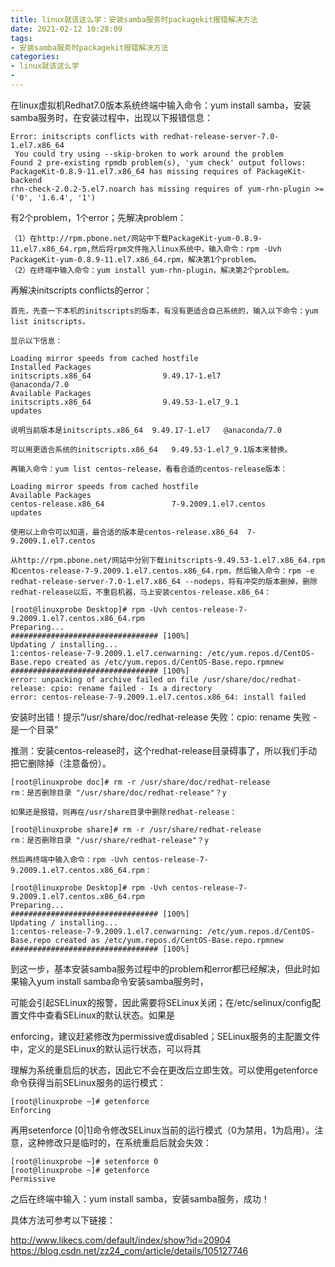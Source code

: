 ```yaml
---
title: linux就该这么学：安装samba服务时packagekit报错解决方法
date: 2021-02-12 10:28:09
tags:
- 安装samba服务时packagekit报错解决方法
categories:
- linux就该这么学
- 
---
```


在linux虚拟机Redhat7.0版本系统终端中输入命令：yum install samba，安装samba服务时，在安装过程中，出现以下报错信息：

<!--more-->

	Error: initscripts conflicts with redhat-release-server-7.0-1.el7.x86_64
	 You could try using --skip-broken to work around the problem
	Found 2 pre-existing rpmdb problem(s), 'yum check' output follows:
	PackageKit-0.8.9-11.el7.x86_64 has missing requires of PackageKit-backend
	rhn-check-2.0.2-5.el7.noarch has missing requires of yum-rhn-plugin >= ('0', '1.6.4', '1')

有2个problem，1个error；先解决problem：

	（1）在http://rpm.pbone.net/网站中下载PackageKit-yum-0.8.9-11.el7.x86_64.rpm,然后将rpm文件拖入linux系统中，输入命令：rpm -Uvh PackageKit-yum-0.8.9-11.el7.x86_64.rpm，解决第1个problem。
	（2）在终端中输入命令：yum install yum-rhn-plugin，解决第2个problem。

再解决initscripts conflicts的error：

	首先，先查一下本机的initscripts的版本，有没有更适合自己系统的，输入以下命令：yum list initscripts，

	显示以下信息：
	
	Loading mirror speeds from cached hostfile
	Installed Packages
	initscripts.x86_64                9.49.17-1.el7                @anaconda/7.0
	Available Packages
	initscripts.x86_64                9.49.53-1.el7_9.1                updates  
	
	说明当前版本是initscripts.x86_64  9.49.17-1.el7   @anaconda/7.0  

	可以用更适合系统的initscripts.x86_64   9.49.53-1.el7_9.1版本来替换。

	再输入命令：yum list centos-release，看看合适的centos-release版本：
	
	Loading mirror speeds from cached hostfile
	Available Packages
	centos-release.x86_64               7-9.2009.1.el7.centos                updates

	使用以上命令可以知道，最合适的版本是centos-release.x86_64  7-9.2009.1.el7.centos

	从http://rpm.pbone.net/网站中分别下载initscripts-9.49.53-1.el7.x86_64.rpm和centos-release-7-9.2009.1.el7.centos.x86_64.rpm，然后输入命令：rpm -e redhat-release-server-7.0-1.el7.x86_64 --nodeps，将有冲突的版本删掉，删除redhat-release以后，不重启机器，马上安装centos-release.x86_64：

	[root@linuxprobe Desktop]# rpm -Uvh centos-release-7-9.2009.1.el7.centos.x86_64.rpm
	Preparing...                          ################################# [100%]
	Updating / installing...
   	1:centos-release-7-9.2009.1.el7.cenwarning: /etc/yum.repos.d/CentOS-Base.repo created as /etc/yum.repos.d/CentOS-Base.repo.rpmnew
	################################# [100%]
	error: unpacking of archive failed on file /usr/share/doc/redhat-release: cpio: rename failed - Is a directory
	error: centos-release-7-9.2009.1.el7.centos.x86_64: install failed

安装时出错！提示“/usr/share/doc/redhat-release 失败：cpio: rename 失败 - 是一个目录”

推测：安装centos-release时，这个redhat-release目录碍事了，所以我们手动把它删除掉（注意备份）。

	[root@linuxprobe doc]# rm -r /usr/share/doc/redhat-release 
	rm：是否删除目录 "/usr/share/doc/redhat-release"？y
	
	如果还是报错，则再在/usr/share目录中删除redhat-release：
	
	[root@linuxprobe share]# rm -r /usr/share/redhat-release 
	rm：是否删除目录 "/usr/share/redhat-release"？y

	然后再终端中输入命令：rpm -Uvh centos-release-7-9.2009.1.el7.centos.x86_64.rpm：

	[root@linuxprobe Desktop]# rpm -Uvh centos-release-7-9.2009.1.el7.centos.x86_64.rpm
	Preparing...                          ################################# [100%]
	Updating / installing...
  	1:centos-release-7-9.2009.1.el7.cenwarning: /etc/yum.repos.d/CentOS-Base.repo created as /etc/yum.repos.d/CentOS-Base.repo.rpmnew
	################################# [100%]

到这一步，基本安装samba服务过程中的problem和error都已经解决，但此时如果输入yum install samba命令安装samba服务时，

可能会引起SELinux的报警，因此需要将SELinux关闭；在/etc/selinux/config配置文件中查看SELinux的默认状态。如果是

enforcing，建议赶紧修改为permissive或disabled；SELinux服务的主配置文件中，定义的是SELinux的默认运行状态，可以将其

理解为系统重启后的状态，因此它不会在更改后立即生效。可以使用getenforce命令获得当前SELinux服务的运行模式：

	[root@linuxprobe ~]# getenforce 
	Enforcing

再用setenforce [0|1]命令修改SELinux当前的运行模式（0为禁用，1为启用）。注意，这种修改只是临时的，在系统重启后就会失效：

	[root@linuxprobe ~]# setenforce 0
	[root@linuxprobe ~]# getenforce
	Permissive

之后在终端中输入：yum install samba，安装samba服务，成功！

具体方法可参考以下链接：

http://www.likecs.com/default/index/show?id=20904
https://blog.csdn.net/zz24_com/article/details/105127746

